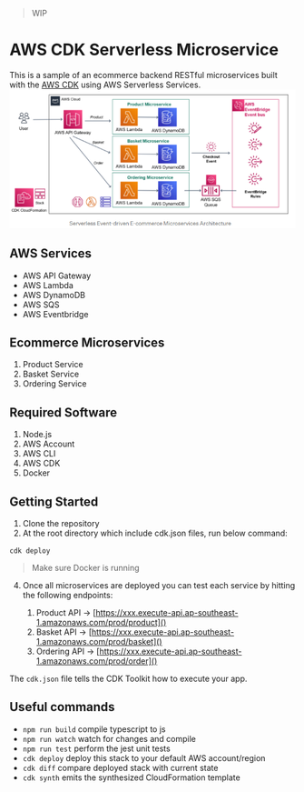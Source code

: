 > WIP
# AWS CDK Serverless Microservice
This is a sample of an ecommerce backend RESTful microservices built with the [AWS CDK](https://docs.aws.amazon.com/cdk/api/v1/docs/aws-construct-library.html) using AWS Serverless Services.
![ALT Text](./images/event-driven-microsrvices-image.png)

## AWS Services
- AWS API Gateway
- AWS Lambda
- AWS DynamoDB
- AWS SQS
- AWS Eventbridge

## Ecommerce Microservices
1. Product Service
2. Basket Service
3. Ordering Service

## Required Software
1. Node.js
2. AWS Account
3. AWS CLI
4. AWS CDK
5. Docker

## Getting Started
1. Clone the repository
2. At the root directory which include cdk.json files, run below command:
```
cdk deploy
```
> Make sure Docker is running
4. Once all microservices are deployed you can test each service by hitting the following endpoints:

    1. Product API -> [https://xxx.execute-api.ap-southeast-1.amazonaws.com/prod/product]()
    2. Basket API -> [https://xxx.execute-api.ap-southeast-1.amazonaws.com/prod/basket]()
    3. Ordering API -> [https://xxx.execute-api.ap-southeast-1.amazonaws.com/prod/order]()


The `cdk.json` file tells the CDK Toolkit how to execute your app.

## Useful commands

* `npm run build`   compile typescript to js
* `npm run watch`   watch for changes and compile
* `npm run test`    perform the jest unit tests
* `cdk deploy`      deploy this stack to your default AWS account/region
* `cdk diff`        compare deployed stack with current state
* `cdk synth`       emits the synthesized CloudFormation template
